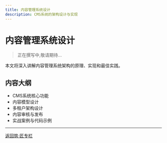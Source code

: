 ```yaml
---
title: 内容管理系统设计
description: CMS系统的架构设计与实现
---
```


# 内容管理系统设计

> 正在撰写中,敬请期待...

本文将深入讲解内容管理系统架构的原理、实现和最佳实践。

## 内容大纲

- CMS系统核心功能
- 内容模型设计
- 多租户架构设计
- 内容审核与发布
- 实战案例与代码示例

---

[返回筑·匠专栏](/tutorials/architecture/)

